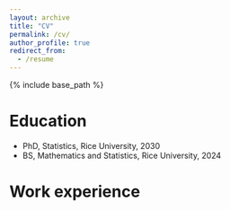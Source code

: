 ```yaml
---
layout: archive
title: "CV"
permalink: /cv/
author_profile: true
redirect_from:
  - /resume
---
```


{% include base_path %}

# Education

- PhD, Statistics, Rice University, 2030
- BS, Mathematics and Statistics, Rice University, 2024

# Work experience

<!--
- Spring 2024: Academic Pages Collaborator

  - Github University
  - Duties includes: Updates and improvements to template
  - Supervisor: The Users

- Fall 2015: Research Assistant

  - Github University
  - Duties included: Merging pull requests
  - Supervisor: Professor Hub

- Summer 2015: Research Assistant
  - Github University
  - Duties included: Tagging issues
  - Supervisor: Professor Git -->

<!-- # Skills

- Skill 1
- Skill 2
  - Sub-skill 2.1
  - Sub-skill 2.2
  - Sub-skill 2.3
- Skill 3 -->
<!--
# Publications

  <ul>{% for post in site.publications reversed %}
    {% include archive-single-cv.html %}
  {% endfor %}</ul>

Talks
======
  <ul>{% for post in site.talks reversed %}
    {% include archive-single-talk-cv.html  %}
  {% endfor %}</ul>

Teaching
======
  <ul>{% for post in site.teaching reversed %}
    {% include archive-single-cv.html %}
  {% endfor %}</ul>

Service and leadership
======
* Currently signed in to 43 different slack teams -->
